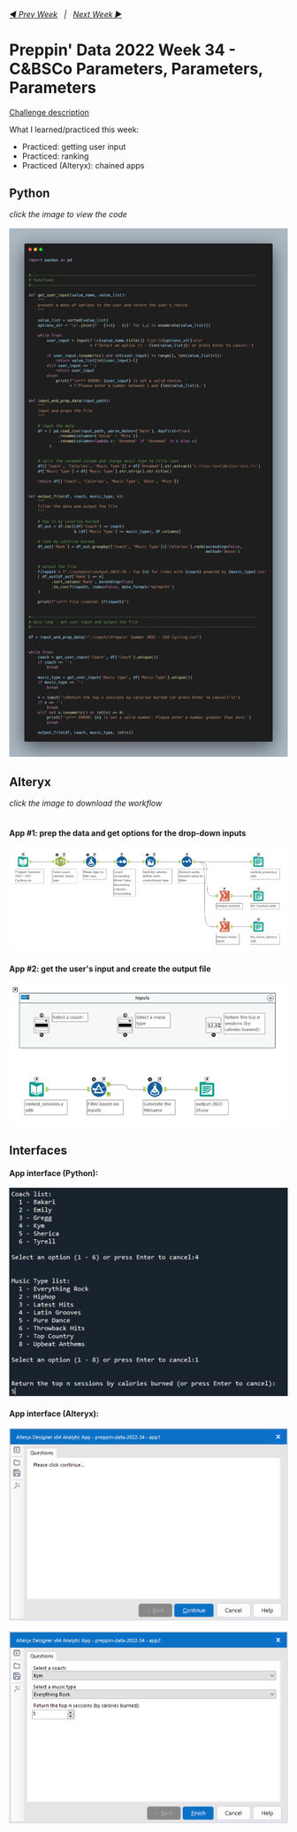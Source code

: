 <h6><a href="..\preppin-data-2022-33\README.md">◀  Prev Week</a>&nbsp;&nbsp;&nbsp;|&nbsp;&nbsp;&nbsp;<a href="..\preppin-data-2022-35\README.md">Next Week  ▶</a></h6>

# Preppin' Data 2022 Week 34 - C&BSCo Parameters, Parameters, Parameters

[Challenge description](https://preppindata.blogspot.com/2022/08/2022-week-34-c-parameters-parameters.html)

What I learned/practiced this week:
* Practiced: getting user input
* Practiced: ranking
* Practiced (Alteryx): chained apps

## Python
<i>click the image to view the code</i><br>
<br>
<a href="preppin-data-2022-34.py">
<img src="img-python-code-2022-34.png?raw=true" alt="Python code">
</a>

## Alteryx
<i>click the image to download the workflow</i><br>
<br>

#### App #1: prep the data and get options for the drop-down inputs
<a href="preppin-data-2022-34.yxzp">
<img src="img-alteryx-2022-34-workflow-app1.png?raw=true" alt="Alteryx workflow for app #1">
</a>
<br>

#### App #2: get the user's input and create the output file
<a href="preppin-data-2022-34.yxzp">
<img src="img-alteryx-2022-34-workflow-app2.png?raw=true" alt="Alteryx workflow for app #2">
</a>
<br>

## Interfaces

#### App interface (Python):
<img src="img-python-code-2022-34-interface.png?raw=true" alt="Python interface">
<br>

#### App interface (Alteryx):
<img src="img-alteryx-2022-34-interface-app1.png?raw=true" alt="Alteryx interface for app #1">
<br>
<br>
<img src="img-alteryx-2022-34-interface-app2.png?raw=true" alt="Alteryx interface for app #2">
<br>
